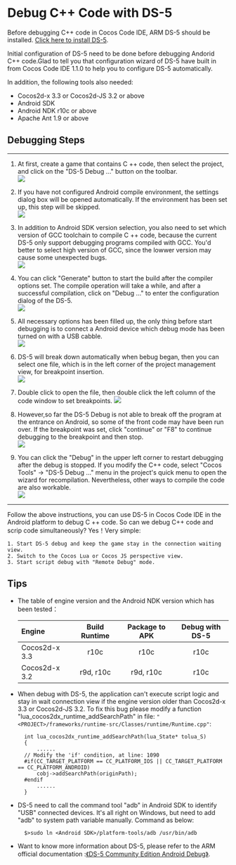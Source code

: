 # Debug C++ Code with DS-5

Before debugging C++ code in Cocos Code IDE, ARM DS-5 should be installed. [Click here to install DS-5](../zh.md).

Initial configuration of DS-5 need to be done before debugging Andorid C++ code.Glad to tell you that configuration wizard of DS-5 have built in from Cocos Code IDE 1.1.0 to help you to configure DS-5 automatically.

In addition, the following tools also needed:

- Cocos2d-x 3.3 or Cocos2d-JS 3.2 or above
- Android SDK
- Android NDK r10c or above
- Apache Ant 1.9 or above

## Debugging Steps

-------
1. At first, create a game that contains C ++ code, then select the project, and click on the "DS-5 Debug ..." button on the toolbar.   
    ![](./res/ds-5-config-button.jpg)

2. If you have not configured Android compile environment, the settings dialog box will be opened automatically. If the environment has been set up, this step will be skipped.   
    ![](./res/ds-5-config-android.jpg)

3. In addition to Android SDK version selection, you also need to set which version of GCC toolchain to compile C ++ code, because the current DS-5 only support debugging programs compiled with GCC. You'd better to select high version of GCC, since the lowwer version may cause some unexpected bugs.   
    ![](./res/ds-5-config-compile.jpg)

4. You can click "Generate" button to start the build after the compiler options set. The compile operation will take a while, and after a successful compilation, click on "Debug ..." to enter the configuration dialog of the DS-5.  
    ![](./res/ds-5-config-compile-finish.jpg)

5. All necessary options has been filled up, the only thing before start debugging is to connect a Android device which debug mode has been turned on with a USB cabble.  
    ![](./res/ds-5-config-config.jpg)


6. DS-5 will break down automatically when bebug began, then you can select one file, which is in the left corner of the project management view, for breakpoint insertion.   
    ![](./res/ds-5-project-view.jpg)

7. Double click to open the file, then double click the left column of the code window to set breakpoints. 
    ![](./res/ds-5-code-view.jpg)


8. However,so far the DS-5 Debug is not able to break off the program at the entrance on Android, so some of the front code may have been run over. If the breakpoint was set, click "continue" or "F8" to continue debugging to the breakpoint and then stop.  
    ![](./res/ds-5-run-button.jpg)

9. You can click the "Debug" in the upper left corner to restart debugging after the debug is stopped. If you modify the C++ code, select "Cocos Tools" -> "DS-5 Debug ..." menu in the project's quick menu to open the wizard for recompilation. Nevertheless, other ways to compile the code are also workable.  
    ![](./res/ds-5-config-button.jpg)

----------
Follow the above instructions, you can use DS-5 in Cocos Code IDE in the Android platform to debug C ++ code. So can we debug C++ code and scrip code simultaneously? Yes！Very simple:

    1. Start DS-5 debug and keep the game stay in the connection waiting view.
    2. Switch to the Cocos Lua or Cocos JS perspective view.
    3. Start script debug with "Remote Debug" mode.


## Tips


- The table of engine version and the Android NDK version which has been tested：

    | Engine | Build Runtime | Package to APK | Debug with DS-5 |
    |:----------|:----------:|:----------:|:----------:|
    |Cocos2d-x 3.3|  r10c | r10c | r10c |
    |Cocos2d-x 3.2|  r9d, r10c | r9d, r10c | r10c |

- When debug with DS-5, the application can't execute script logic and stay in wait connection view if the engine version older than Cocos2d-x 3.3 or Cocos2d-JS 3.2. To fix this bug please modify a function "lua_cocos2dx_runtime_addSearchPath" in file: `"<PROJECT>/frameworks/runtime-src/Classes/runtime/Runtime.cpp"`:

        int lua_cocos2dx_runtime_addSearchPath(lua_State* tolua_S)
        {
            ......
        // Modify the 'if' condition, at line: 1090
        #if(CC_TARGET_PLATFORM == CC_PLATFORM_IOS || CC_TARGET_PLATFORM == CC_PLATFORM_ANDROID)
            cobj->addSearchPath(originPath);
        #endif
            ......
        }

- DS-5 need to call the command tool "adb" in Android SDK to identify "USB" connected devices. It's all right on Windows, but need to add "adb" to system path variable manually. Command as below:

        $>sudo ln <Android SDK>/platform-tools/adb /usr/bin/adb
        
- Want to know more information about DS-5, please refer to the ARM official documentation :[《DS-5 Community Edition Android Debug》](http://ds.arm.com/developer-resources/tutorials/android-native-app-debug-tutorial/). 

